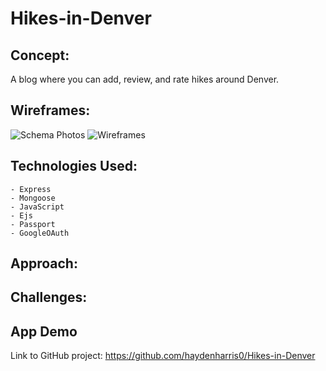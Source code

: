# Hikes-in-Denver

## Concept:

A blog where you can add, review, and rate hikes around Denver.

## Wireframes:

![Schema Photos](./views/articles/images/ERD.png)
![Wireframes](./views/articles/images/Wireframe.png)

## Technologies Used:

    - Express
    - Mongoose
    - JavaScript
    - Ejs
    - Passport
    - GoogleOAuth

## Approach:

## Challenges:

## App Demo

Link to GitHub project: https://github.com/haydenharris0/Hikes-in-Denver
